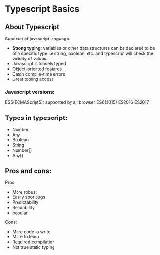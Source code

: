 # Typescript Basics

## About Typescript

Superset of javascript language.

- **Strong typing**: variables or other data structures can be declared to be of a specific type i.e string, boolean, etc. and typescript will check the validity of values.
- Javascript is loosely typed
- Object-oriented features
- Catch compile-time errors
- Great tooling access

### Javascript versions:

ES5(ECMAScript5): supported by all browser
ES6(2015)
ES2016
ES2017

## Types in typescript:

- Number
- Any
- Boolean
- String
- Number[]
- Any[]

## Pros and cons:

Pros:

- More robust
- Easily spot bugs
- Predictability
- Readability
- popular

Cons:

- More code to write
- More to learn
- Required compilation
- Not true static typing
